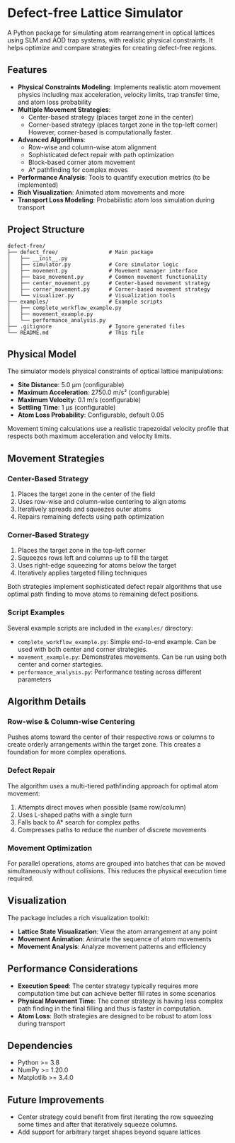 # Defect-free Lattice Simulator

A Python package for simulating atom rearrangement in optical lattices using SLM and AOD trap systems, with realistic physical constraints. It helps optimize and compare strategies for creating defect-free regions.

## Features

- **Physical Constraints Modeling**: Implements realistic atom movement physics including max acceleration, velocity limits, trap transfer time, and atom loss probability
- **Multiple Movement Strategies**: 
  - Center-based strategy (places target zone in the center) 
  - Corner-based strategy (places target zone in the top-left corner) 
  However, corner-based is computationally faster.
- **Advanced Algorithms**:
  - Row-wise and column-wise atom alignment
  - Sophisticated defect repair with path optimization
  - Block-based corner atom movement
  - A* pathfinding for complex moves
- **Performance Analysis**: Tools to quantify execution metrics (to be implemented)
- **Rich Visualization**: Animated atom movements and more
- **Transport Loss Modeling**: Probabilistic atom loss simulation during transport

## Project Structure

```
defect-free/
├── defect_free/                # Main package
│   ├── __init__.py
│   ├── simulator.py            # Core simulator logic
│   ├── movement.py             # Movement manager interface
│   ├── base_movement.py        # Common movement functionality
│   ├── center_movement.py      # Center-based movement strategy
│   ├── corner_movement.py      # Corner-based movement strategy
│   └── visualizer.py           # Visualization tools
├── examples/                   # Example scripts
│   ├── complete_workflow_example.py
│   ├── movement_example.py     
│   └── performance_analysis.py
├── .gitignore                  # Ignore generated files
└── README.md                   # This file
```

## Physical Model

The simulator models physical constraints of optical lattice manipulations:

- **Site Distance**: 5.0 μm (configurable)
- **Maximum Acceleration**: 2750.0 m/s² (configurable)
- **Maximum Velocity**: 0.1 m/s (configurable)
- **Settling Time**: 1 μs (configurable)
- **Atom Loss Probability**: Configurable, default 0.05

Movement timing calculations use a realistic trapezoidal velocity profile that respects both maximum acceleration and velocity limits.

## Movement Strategies

### Center-Based Strategy

1. Places the target zone in the center of the field
2. Uses row-wise and column-wise centering to align atoms
3. Iteratively spreads and squeezes outer atoms
4. Repairs remaining defects using path optimization

### Corner-Based Strategy

1. Places the target zone in the top-left corner
2. Squeezes rows left and columns up to fill the target
3. Uses right-edge squeezing for atoms below the target
4. Iteratively applies targeted filling techniques

Both strategies implement sophisticated defect repair algorithms that use optimal path finding to move atoms to remaining defect positions.

### Script Examples

Several example scripts are included in the `examples/` directory:

- `complete_workflow_example.py`: Simple end-to-end example. Can be used with both center and corner strategies.
- `movement_example.py`: Demonstrates movements. Can be run using both center and corner startegies.
- `performance_analysis.py`: Performance testing across different parameters

## Algorithm Details

### Row-wise & Column-wise Centering

Pushes atoms toward the center of their respective rows or columns to create orderly arrangements within the target zone. This creates a foundation for more complex operations.

### Defect Repair

The algorithm uses a multi-tiered pathfinding approach for optimal atom movement:
1. Attempts direct moves when possible (same row/column)
2. Uses L-shaped paths with a single turn
3. Falls back to A* search for complex paths
4. Compresses paths to reduce the number of discrete movements

### Movement Optimization

For parallel operations, atoms are grouped into batches that can be moved simultaneously without collisions. This reduces the physical execution time required.

## Visualization

The package includes a rich visualization toolkit:

- **Lattice State Visualization**: View the atom arrangement at any point
- **Movement Animation**: Animate the sequence of atom movements
- **Movement Analysis**: Analyze movement patterns and efficiency

## Performance Considerations

- **Execution Speed**: The center strategy typically requires more computation time but can achieve better fill rates in some scenarios
- **Physical Movement Time**: The corner strategy is having less complex path finding in the final filling and thus is faster in computation.
- **Atom Loss**: Both strategies are designed to be robust to atom loss during transport

## Dependencies

- Python >= 3.8
- NumPy >= 1.20.0
- Matplotlib >= 3.4.0

## Future Improvements

- Center strategy could benefit from first iterating the row squeezing some times and after that iteratively squeeze columns.
- Add support for arbitrary target shapes beyond square lattices



